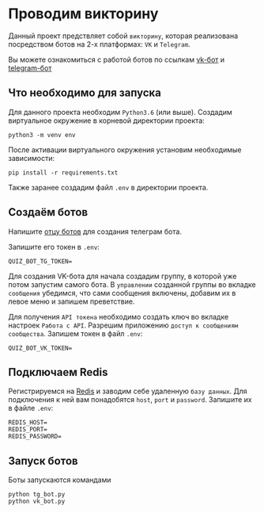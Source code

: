 # Проводим викторину
Данный проект предствляет собой `викторину`, которая реализована посредством ботов на 2-х платформах: `VK` и `Telegram`.

Вы можете ознакомиться с работой ботов по ссылкам [vk-бот](https://vk.com/im?media=&sel=-216402426) и [telegram-бот](https://t.me/norgius_speech_bot)

## Что необходимо для запуска
Для данного проекта необходим `Python3.6` (или выше).
Создадим виртуальное окружение в корневой директории проекта:
```
python3 -m venv env
```
После активации виртуального окружения установим необходимые зависимости:
```
pip install -r requirements.txt
```
Также заранее создадим файл `.env` в директории проекта.

## Создаём ботов
Напишите [отцу ботов](https://telegram.me/BotFather) для создания телеграм бота.

Запишите его токен в `.env`:
```
QUIZ_BOT_TG_TOKEN=
```
Для создания VK-бота для начала создадим группу, в которой уже потом запустим самого бота. В `управлении` созданной группы во вкладке `сообщения` убедимся, что сами сообщения включены, добавим их в левое меню и запишем преветствие.

Для получения `API токена` необходимо создать ключ во вкладке настроек `Работа с API`. Разрешим приложению `доступ к сообщениям сообщества`. Запишем токен в файл `.env`:
```
QUIZ_BOT_VK_TOKEN=
```
## Подключаем Redis
Регистрируемся на [Redis](https://redis.com/) и заводим себе удаленную `базу данных`. Для подключения к ней вам понадобятся `host`, `port` и `password`. Запишите их в файле `.env`:
```
REDIS_HOST=
REDIS_PORT=
REDIS_PASSWORD=
```
## Запуск ботов
Боты запускаются командами
```
python tg_bot.py
python vk_bot.py 
```